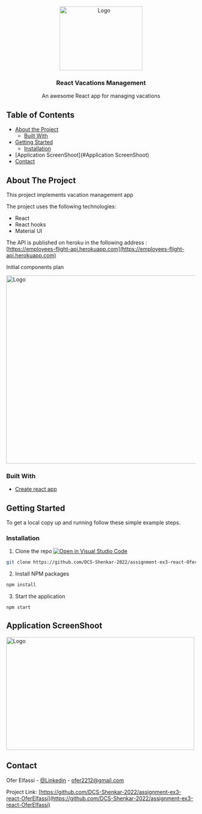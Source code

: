 
<!-- PROJECT LOGO -->
<br />
<p align="center">
  <a href="https://github.com/DCS-Shenkar-2022/assignment9---ex2-express-mongo-heroku-OferElfassi">
    <img src="https://user-images.githubusercontent.com/13490629/148847224-f7a08afe-0dab-4b14-b3b6-bcf0ff5fcaf2.png" alt="Logo" width="220" height="170">
  </a>
<h3 align="center">React Vacations Management</h3>

  <p align="center">
    An awesome React app for managing vacations
    <br />
    
  </p>
</p>



<!-- TABLE OF CONTENTS -->
## Table of Contents

* [About the Project](#about-the-project)
    * [Built With](#built-with)
* [Getting Started](#getting-started)
    * [Installation](#installation)
* [Application ScreenShoot](#Application ScreenShoot)
* [Contact](#contact)



<!-- ABOUT THE PROJECT -->
## About The Project


This project implements vacation management app

The project uses the following technologies:
* React
* React hooks
* Material UI

The API is published on heroku in the following address : [https://employees-flight-api.herokuapp.com](https://employees-flight-api.herokuapp.com)

Initial components plan

<img src="https://user-images.githubusercontent.com/13490629/148847620-79a924f2-c3ac-4e07-9f57-2d76cc2cb79d.PNG" alt="Logo" width="700" height="500">


### Built With

* [Create react app](https://reactjs.org/docs/create-a-new-react-app.html)



<!-- GETTING STARTED -->
## Getting Started

To get a local copy up and running follow these simple example steps.

### Installation

1. Clone the repo [![Open in Visual Studio Code](https://classroom.github.com/assets/open-in-vscode-f059dc9a6f8d3a56e377f745f24479a46679e63a5d9fe6f495e02850cd0d8118.svg)](https://classroom.github.com/online_ide?assignment_repo_id=6655390&assignment_repo_type=AssignmentRepo)
```sh
git clone https://github.com/DCS-Shenkar-2022/assignment-ex3-react-OferElfassi.git
```
2. Install NPM packages
```sh
npm install
```
3. Start the application
```JS
npm start
```

<!-- Application ScreenShoot -->
## Application ScreenShoot

<img src="https://user-images.githubusercontent.com/13490629/148847091-7fb29c99-bc3f-47e6-99db-51784ffe233a.PNG" alt="Logo" width="500" height="300">




<!-- CONTACT -->
## Contact

Ofer Elfassi - [@Linkedin](https://www.linkedin.com/in/oferelfassi) - ofer2212@gmail.com

Project Link: [https://github.com/DCS-Shenkar-2022/assignment-ex3-react-OferElfassi](https://github.com/DCS-Shenkar-2022/assignment-ex3-react-OferElfassi)



